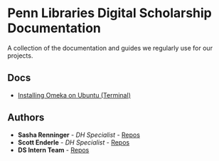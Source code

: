# Penn Libraries Digital Scholarship Documentation

A collection of the documentation and guides we regularly use for our projects.

## Docs

* [Installing Omeka on Ubuntu (Terminal)](omeka_install.md)

## Authors

* **Sasha Renninger** - *DH Specialist* - [Repos](https://github.com/sashafr)
* **Scott Enderle** - *DH Specialist* - [Repos](https://github.com/senderle)
* **DS Intern Team** - [Repos](https://github.com/upenndigitalscholarship)
